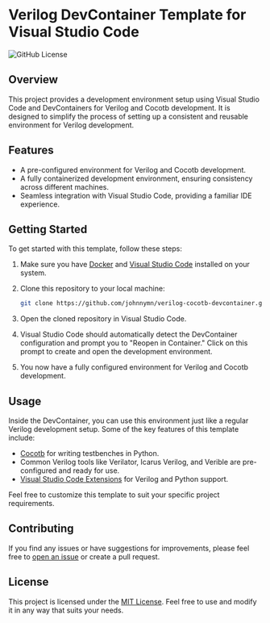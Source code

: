 # Verilog DevContainer Template for Visual Studio Code

![GitHub License](https://img.shields.io/badge/license-MIT-blue.svg)

## Overview

This project provides a development environment setup using Visual Studio Code and DevContainers for Verilog and Cocotb development. It is designed to simplify the process of setting up a consistent and reusable environment for Verilog development.

## Features

- A pre-configured environment for Verilog and Cocotb development.
- A fully containerized development environment, ensuring consistency across different machines.
- Seamless integration with Visual Studio Code, providing a familiar IDE experience.

## Getting Started

To get started with this template, follow these steps:

1. Make sure you have [Docker](https://www.docker.com/get-started) and [Visual Studio Code](https://code.visualstudio.com/) installed on your system.
2. Clone this repository to your local machine:

   ```bash
   git clone https://github.com/johnnymn/verilog-cocotb-devcontainer.git
   ```

3. Open the cloned repository in Visual Studio Code.

4. Visual Studio Code should automatically detect the DevContainer configuration and prompt you to "Reopen in Container." Click on this prompt to create and open the development environment.

5. You now have a fully configured environment for Verilog and Cocotb development.

## Usage

Inside the DevContainer, you can use this environment just like a regular Verilog development setup. Some of the key features of this template include:

- [Cocotb](https://github.com/cocotb/cocotb) for writing testbenches in Python.
- Common Verilog tools like Verilator, Icarus Verilog, and Verible are pre-configured and ready for use.
- [Visual Studio Code Extensions](https://code.visualstudio.com/docs/editor/extension-marketplace) for Verilog and Python support.

Feel free to customize this template to suit your specific project requirements.

## Contributing

If you find any issues or have suggestions for improvements, please feel free to [open an issue](https://github.com/johnnymn/verilog-cocotb-devcontainer/issues) or create a pull request.

## License

This project is licensed under the [MIT License](LICENSE). Feel free to use and modify it in any way that suits your needs.
